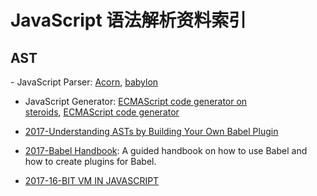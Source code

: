 

# JavaScript 语法解析资料索引




## AST
- JavaScript Parser: [Acorn](https://github.com/ternjs/acorn), [babylon](https://github.com/babel/babylon)
- JavaScript Generator: [ECMAScript code generator on steroids](https://github.com/inikulin/esotope), [ECMAScript code generator](https://github.com/estools/escodegen)

- [2017-Understanding ASTs by Building Your Own Babel Plugin](https://www.sitepoint.com/understanding-asts-building-babel-plugin/)

- [2017-Babel Handbook](https://github.com/thejameskyle/babel-handbook): A guided handbook on how to use Babel and how to create plugins for Babel.

- [2017-16-BIT VM IN JAVASCRIPT](https://francisstokes.wordpress.com/2017/07/20/16-bit-vm-in-javascript/)


